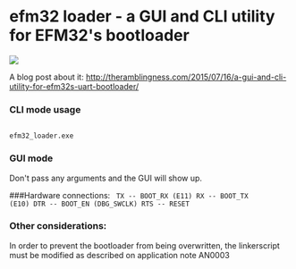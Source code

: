 # efm32 loader - a GUI and CLI utility for EFM32's bootloader

![](https://github.com/cidadao/efm32_loader/blob/master/efm32_loader_winscr.png)

A blog post about it: http://theramblingness.com/2015/07/16/a-gui-and-cli-utility-for-efm32s-uart-bootloader/

### CLI mode usage
<code>
efm32_loader.exe <port_name> <bin_file> <boot_pol>
</code>

### GUI mode
Don't pass any arguments and the GUI will show up.

###Hardware connections:
<code>
TX  -- BOOT_RX (E11)
RX  -- BOOT_TX (E10)
DTR -- BOOT_EN (DBG_SWCLK)
RTS -- RESET
</code>

### Other considerations:
In order to prevent the bootloader from being overwritten, the linkerscript must be modified as described on application note AN0003